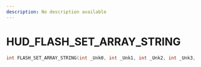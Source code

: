 ```yaml
---
description: No description available 
---
```


# HUD\_FLASH_SET_ARRAY_STRING

```cpp
int FLASH_SET_ARRAY_STRING(int _Unk0, int _Unk1, int _Unk2, int _Unk3, int _Unk4);
```